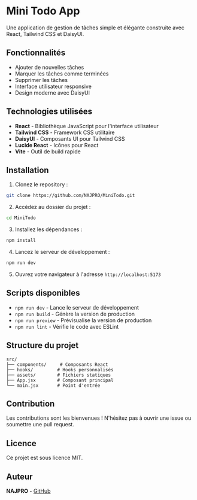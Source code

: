 # Mini Todo App

Une application de gestion de tâches simple et élégante construite avec React, Tailwind CSS et DaisyUI.

## Fonctionnalités

- Ajouter de nouvelles tâches
- Marquer les tâches comme terminées
- Supprimer les tâches
- Interface utilisateur responsive
- Design moderne avec DaisyUI

## Technologies utilisées

- **React** - Bibliothèque JavaScript pour l'interface utilisateur
- **Tailwind CSS** - Framework CSS utilitaire
- **DaisyUI** - Composants UI pour Tailwind CSS
- **Lucide React** - Icônes pour React
- **Vite** - Outil de build rapide

## Installation

1. Clonez le repository :
```bash
git clone https://github.com/NAJPRO/MiniTodo.git
```

2. Accédez au dossier du projet :
```bash
cd MiniTodo
```

3. Installez les dépendances :
```bash
npm install
```

4. Lancez le serveur de développement :
```bash
npm run dev
```

5. Ouvrez votre navigateur à l'adresse `http://localhost:5173`

## Scripts disponibles

- `npm run dev` - Lance le serveur de développement
- `npm run build` - Génère la version de production
- `npm run preview` - Prévisualise la version de production
- `npm run lint` - Vérifie le code avec ESLint

## Structure du projet

```
src/
├── components/     # Composants React
├── hooks/         # Hooks personnalisés
├── assets/        # Fichiers statiques
├── App.jsx        # Composant principal
└── main.jsx       # Point d'entrée
```

## Contribution

Les contributions sont les bienvenues ! N'hésitez pas à ouvrir une issue ou soumettre une pull request.

## Licence

Ce projet est sous licence MIT.

## Auteur

**NAJPRO** - [GitHub](https://github.com/NAJPRO)